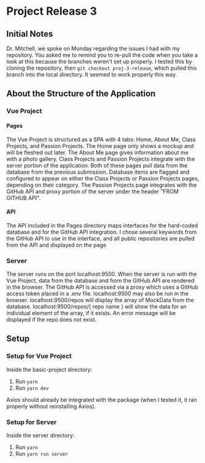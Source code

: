 # Project Release 3

## Initial Notes
Dr. Mitchell, we spoke on Monday regarding the issues I had with my repository. You asked me to remind you to re-pull the code when you take a look at this because the branches weren't set up properly. I tested this by cloning the repository, then `git checkout proj-3-release`, which pulled this branch into the local directory. It seemed to work properly this way.

## About the Structure of the Application
### Vue Project 
#### Pages
The Vue Project is structured as a SPA with 4 tabs: Home, About Me, Class Projects, and Passion Projects.
The Home page only shows a mockup and will be fleshed out later. The About Me page gives information about me with a photo gallery. Class Projects and Passion Projects integrate with the server portion of the application. Both of these pages pull data from the database from the previous submission. Database items are flagged and configured to appear on either the Class Projects or Passion Projects pages, depending on their category. The Passion Projects page integrates with the GitHub API and proxy portion of the server under the header "FROM GITHUB API".

#### API
The API included in the Pages directory maps interfaces for the hard-coded database and for the GitHub API integration. I chose several keywords from the GitHub API to use in the interface, and all public repositories are pulled from the API and displayed on the page

### Server
The server runs on the port localhost:9500. When the server is run with the Vue Project, data from the database and from the GitHub API are rendered in the browser. The GitHub API is accessed via a proxy which uses a GitHub access token placed in a .env file. localhost:9500 may also be run in the browser. localhost:9500/repos will display the array of MockData from the database. localhost:9500/repos/{ repo name } will show the data for an individual element of the array, if it exists. An error message will be displayed if the repo does not exist.

## Setup
### Setup for Vue Project

Inside the basic-project directory:
1. Run `yarn`
2. Run `yarn dev`

Axios should already be integrated with the package (when I tested it, it ran properly without reinstalling Axios).

### Setup for Server

Inside the server directory:
1. Run `yarn`
2. Run `yarn run server`


